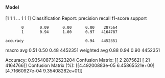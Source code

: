#### Model
[1 1 1 ... 1 1 1]
Classification Report:
              precision    recall  f1-score   support

           0       0.09      0.00      0.00    287564
           1       0.94      1.00      0.97   4164787

    accuracy                           0.94   4452351
   macro avg       0.51      0.50      0.48   4452351
weighted avg       0.88      0.94      0.90   4452351

Accuracy: 0.9354087312523204
Confusion Matrix:
[[      2  287562]
 [     21 4164766]]
Confusion Matrix (%):
[[4.49200883e-05 6.45865521e+00]
 [4.71660927e-04 9.35408282e+01]]
